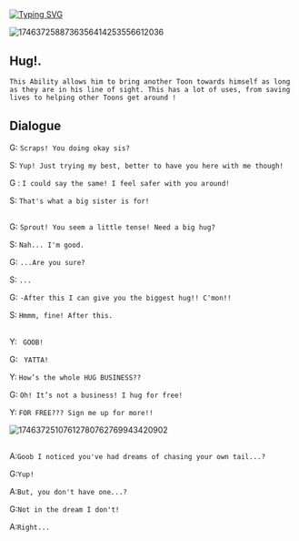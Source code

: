 ##



[![Typing SVG](https://readme-typing-svg.demolab.com?font=Jersey+10&pause=1000&color=A77767&width=435&lines=%60+hug+time+!!%60;%60+I'm+having+so+much+fun+!!+%60;%60+free+hugs+!+%60;%60+hug+time+!+%60;%60+scraps+would+be+so+proud+!+%60;%60+I+could+use+a+hug+right+now+!+%60)](https://git.io/typing-svg)

![1746372588736356414253556612036](https://github.com/user-attachments/assets/7ea26745-3e60-440a-9a42-eafe77a2401d)


 ## Hug!.

``This Ability allows him to bring another Toon towards himself as long as they are in his line of sight. This has a lot of uses, from saving lives to helping other Toons get around !``
 
Dialogue 
---
G: `Scraps! You doing okay sis?`

S: `Yup! Just trying my best, better to have you here with me though!`

G : `I could say the same! I feel safer with you around!`

S: `That's what a big sister is for!`

## 
G: `Sprout! You seem a little tense! Need a big hug?`
	
 S: `Nah... I'm good.`
	
G: `...Are you sure?`

S: `...`

G: `-After this I can give you the biggest hug!! C'mon!!`
	
S: `Hmmm, fine! After this.`

##

Y: ` GOOB!`

G: ` YATTA!`

Y: `How’s the whole HUG BUSINESS??`

G: `Oh! It’s not a business! I hug for free!`

Y: `FOR FREE??? Sign me up for more!!`

![17463725107612780762769943420902](https://github.com/user-attachments/assets/ebcf204d-0c8f-4d83-b71a-ad541ebceb9c)

##

A:`Goob I noticed you've had dreams of chasing your own tail...?`

G:`Yup!`

A:`But, you don't have one...?`

G:`Not in the dream I don't!`

A:`Right...`
